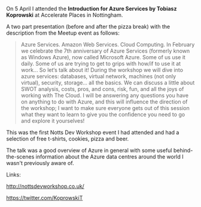 On 5 April I attended the **Introduction for Azure Services by Tobiasz Koprowski** at Accelerate Places in Nottingham.

A two part presentation (before and after the pizza break) with the description from the Meetup event as follows:

> Azure Services. Amazon Web Services. Cloud Computing. In February we celebrate the 7th anniversary of Azure Services (formerly known as Windows Azure), now called Microsoft Azure. Some of us use it daily. Some of us are trying to get to grips with how/if to use it at work... So let‘s talk about it! During the workshop we will dive into azure services: databases, virtual network, machines (not only virtual), security, storage... all the basics. We can discuss a little about SWOT analysis, costs, pros, and cons, risk, fun, and all the joys of working with The Cloud. I will be answering any questions you have on anything to do with Azure, and this will influence the direction of the workshop; I want to make sure everyone gets out of this session what they want to learn to give you the confidence you need to go and explore it yourselves! 

This was the first Notts Dev Workshop event I had attended and had a selection of free t-shirts, cookies, pizza and beer.

The talk was a good overview of Azure in general with some useful behind-the-scenes information about the Azure data centres around the world I wasn't previously aware of.

Links:

<http://nottsdevworkshop.co.uk/>

<https://twitter.com/KoprowskiT>
